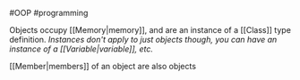 #OOP #programming 

Objects occupy [[Memory|memory]], and are an instance of a [[Class]] type definition. *Instances don't apply to just objects though, you can have an instance of a [[Variable|variable]], etc.*

[[Member|members]] of an object are also objects